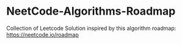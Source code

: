 # NeetCode-Algorithms-Roadmap
Collection of Leetcode Solution inspired by this algorithm roadmap: https://neetcode.io/roadmap
